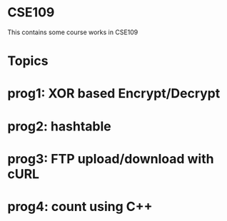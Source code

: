 # CSE109
 This contains some course works in CSE109
# Topics
 # prog1: XOR based Encrypt/Decrypt
 # prog2: hashtable
 # prog3: FTP upload/download with cURL
 # prog4: count using C++

